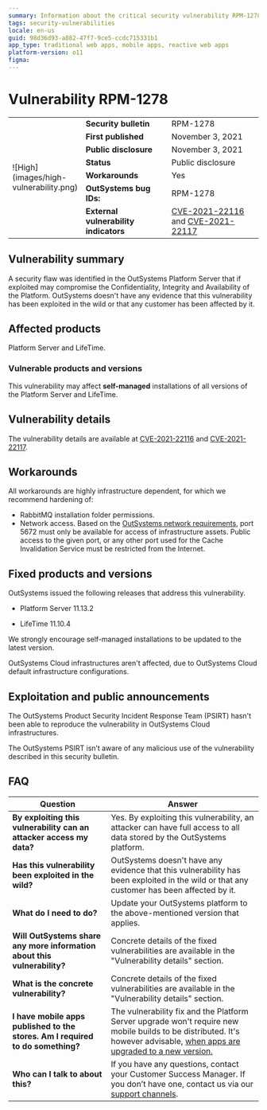 ```yaml
---
summary: Information about the critical security vulnerability RPM-1278
tags: security-vulnerabilities
locale: en-us
guid: 98d36d93-a882-47f7-9ce5-ccdc715331b1
app_type: traditional web apps, mobile apps, reactive web apps
platform-version: o11
figma:
---
```


# Vulnerability RPM-1278

<table markdown="1">
<tr>
    <td style="width: 20%; vertical-align: middle" rowspan="7">![High](images/high-vulnerability.png)</td>
    <td><b>Security bulletin</b></td>
    <td>RPM-1278</td>
</tr>
<tr>
    <td><b>First published</b></td>
    <td>November 3, 2021</td>
</tr>
<tr>
    <td><b>Public disclosure</b></td>
    <td>November 3, 2021</td>
</tr>
<tr>
    <td><b>Status</b></td>
    <td>Public disclosure</td>
</tr>
<tr>
    <td><b>Workarounds</b></td>
    <td>Yes</td>
</tr>
<tr>
    <td><b>OutSystems bug IDs:</b></td>
    <td>RPM-1278</td>
</tr>
<tr>
    <td><b>External vulnerability indicators</b></td>
    <td><a href="https://cve.mitre.org/cgi-bin/cvename.cgi?name=CVE-2021-22116">CVE-2021-22116</a> and <a href="https://cve.mitre.org/cgi-bin/cvename.cgi?name=CVE-2021-22117">CVE-2021-22117</a></td>
</tr>
</table>

## Vulnerability summary

A security flaw was identified in the OutSystems Platform Server that if exploited may compromise the Confidentiality, Integrity and Availability of the Platform.
OutSystems doesn't have any evidence that this vulnerability has been exploited in the wild or that any customer has been affected by it.

## Affected products

Platform Server and LifeTime.

### Vulnerable products and versions

This vulnerability may affect **self-managed** installations of all versions of the Platform Server and LifeTime.

## Vulnerability details

The vulnerability details are available at [CVE-2021-22116](https://cve.mitre.org/cgi-bin/cvename.cgi?name=CVE-2021-22116) and [CVE-2021-22117](https://cve.mitre.org/cgi-bin/cvename.cgi?name=CVE-2021-22117).

## Workarounds

All workarounds are highly infrastructure dependent, for which we recommend hardening of:

* RabbitMQ installation folder permissions.
* Network access. Based on the [OutSystems network requirements](https://success.outsystems.com/Documentation/11/Setting_Up_OutSystems/OutSystems_network_requirements), port 5672 must only be available for access of infrastructure assets. Public access to the given port, or any other port used for the Cache Invalidation Service must be restricted from the Internet.

## Fixed products and versions

OutSystems issued the following releases that address this vulnerability.

* Platform Server 11.13.2

* LifeTime 11.10.4 

We strongly encourage self-managed installations to be updated to the latest version. 

OutSystems Cloud infrastructures aren't affected, due to OutSystems Cloud default infrastructure configurations.

## Exploitation and public announcements

The OutSystems Product Security Incident Response Team (PSIRT) hasn't been able to reproduce the vulnerability in OutSystems Cloud infrastructures.

The OutSystems PSIRT isn’t aware of any malicious use of the vulnerability described in this security bulletin.

## FAQ

| Question | Answer |
|---|---|
| **By exploiting this vulnerability can an attacker access my data?** | Yes. By exploiting this vulnerability, an attacker can have full access to all data stored by the OutSystems platform. |
| **Has this vulnerability been exploited in the wild?** | OutSystems doesn't have any evidence that this vulnerability has been exploited in the wild or that any customer has been affected by it. |
| **What do I need to do?** | Update your OutSystems platform to the above-mentioned version that applies. |
| **Will OutSystems share any more information about this vulnerability?** | Concrete details of the fixed vulnerabilities are available in the "Vulnerability details" section. |
| **What is the concrete vulnerability?** | Concrete details of the fixed vulnerabilities are available in the "Vulnerability details" section. |
| **I have mobile apps published to the stores. Am I required to do something?** | The vulnerability fix and the Platform Server upgrade won't require new mobile builds to be distributed. It's however advisable, [when apps are upgraded to a new version.](https://success.outsystems.com/Documentation/11/Setup_and_maintain_your_OutSystems_infrastructure/Upgrade_OutSystems_platform#upgrade-apps) |
| **Who can I talk to about this?** | If you have any questions, contact your Customer Success Manager. If you don’t have one, contact us via our [support channels](https://www.outsystems.com/legal/success/contact-outsystems-technical-support/). |
